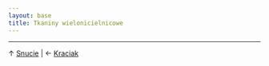 ```yaml
---
layout: base
title: Tkaniny wielonicielnicowe
---
```




---

↑ [Snucie](/proces/snucie/#main) | ← [Kraciak](/proces/snucie/kraciak/#main)